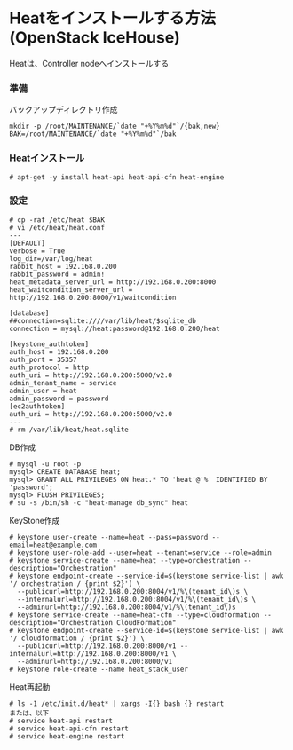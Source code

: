 <!--
************************************************************
OpenStack IceHouse(Heat)をUbuntu14.04(x86_64)へインストールする手順
参照元: http://docs.openstack.org/icehouse/install-guide/install/apt/content/heat-install.html
Copyright (c) Takehiko OGASAWARA 2014 All Rights Reserved.
************************************************************
-->

# Heatをインストールする方法(OpenStack IceHouse)
Heatは、Controller nodeへインストールする

### 準備
バックアップディレクトリ作成
```
mkdir -p /root/MAINTENANCE/`date "+%Y%m%d"`/{bak,new}
BAK=/root/MAINTENANCE/`date "+%Y%m%d"`/bak
```

### Heatインストール
```
# apt-get -y install heat-api heat-api-cfn heat-engine
```

### 設定
```
# cp -raf /etc/heat $BAK
# vi /etc/heat/heat.conf
---
[DEFAULT]
verbose = True
log_dir=/var/log/heat
rabbit_host = 192.168.0.200
rabbit_password = admin!
heat_metadata_server_url = http://192.168.0.200:8000
heat_waitcondition_server_url = http://192.168.0.200:8000/v1/waitcondition

[database]
##connection=sqlite:////var/lib/heat/$sqlite_db
connection = mysql://heat:password@192.168.0.200/heat

[keystone_authtoken]
auth_host = 192.168.0.200
auth_port = 35357
auth_protocol = http
auth_uri = http://192.168.0.200:5000/v2.0
admin_tenant_name = service
admin_user = heat
admin_password = password
[ec2authtoken]
auth_uri = http://192.168.0.200:5000/v2.0
---
# rm /var/lib/heat/heat.sqlite
```

DB作成
```
# mysql -u root -p
mysql> CREATE DATABASE heat;
mysql> GRANT ALL PRIVILEGES ON heat.* TO 'heat'@'%' IDENTIFIED BY 'password';
mysql> FLUSH PRIVILEGES;
# su -s /bin/sh -c "heat-manage db_sync" heat

```

KeyStone作成
```
# keystone user-create --name=heat --pass=password --email=heat@example.com
# keystone user-role-add --user=heat --tenant=service --role=admin
# keystone service-create --name=heat --type=orchestration --description="Orchestration"
# keystone endpoint-create --service-id=$(keystone service-list | awk '/ orchestration / {print $2}') \
  --publicurl=http://192.168.0.200:8004/v1/%\(tenant_id\)s \
  --internalurl=http://192.168.0.200:8004/v1/%\(tenant_id\)s \
  --adminurl=http://192.168.0.200:8004/v1/%\(tenant_id\)s
# keystone service-create --name=heat-cfn --type=cloudformation --description="Orchestration CloudFormation"
# keystone endpoint-create --service-id=$(keystone service-list | awk '/ cloudformation / {print $2}') \
  --publicurl=http://192.168.0.200:8000/v1 --internalurl=http://192.168.0.200:8000/v1 \
  --adminurl=http://192.168.0.200:8000/v1
# keystone role-create --name heat_stack_user
```

Heat再起動
```
# ls -1 /etc/init.d/heat* | xargs -I{} bash {} restart
または、以下
# service heat-api restart
# service heat-api-cfn restart
# service heat-engine restart
```
